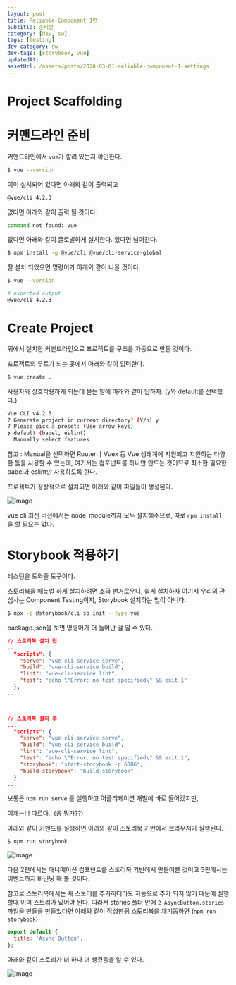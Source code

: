 ```yaml
---
layout: post
title: Reliable Component 1편
subtitle: 준비편
category: [dev, sw]
tags: [testing]
dev-category: sw
dev-tags: [storybook, vue]
updatedAt:
assetUrl: /assets/posts/2020-03-01-reliable-component-1-settings
---
```


# Project Scaffolding

# 커맨드라인 준비

커맨드라인에서 `vue`가 깔려 있는지 확인한다.

```bash
$ vue --version
```

이미 설치되어 있다면 아래와 같이 출력되고

```bash
@vue/cli 4.2.3
```

없다면 아래와 같이 출력 될 것이다.

```bash
command not found: vue
```

없다면 아래와 같이 글로벌하게 설치한다. 있다면 넘어간다.

```bash
$ npm install -g @vue/cli @vue/cli-service-global
```

잘 설치 되었으면 명령어가 아래와 같이 나올 것이다.

```bash
$ vue --version

# expected output
@vue/cli 4.2.3
```

# Create Project

위에서 설치한 커맨드라인으로 프로젝트를 구조를 자동으로 만들 것이다.

프로젝트의 루트가 되는 곳에서 아래와 같이 입력한다.

```bash
$ vue create .
```

사용자와 상호작용하게 되는데 묻는 말에 아래와 같이 답하자. (y와 default를 선택했다.)

```bash
Vue CLI v4.2.3
? Generate project in current directory? (Y/n) y
? Please pick a preset: (Use arrow keys)
❯ default (babel, eslint)
  Manually select features
```

참고 : Manual을 선택하면 Router나 Vuex 등 Vue 생태계에 지원되고 지원하는 다양한 툴을 사용할 수 있는데, 여기서는 컴포넌트를 하나만 만드는 것이므로 최소한 필요한 babel과 eslint만 사용하도록 한다.

프로젝트가 정상적으로 설치되면 아래와 같이 파일들이 생성된다.

![Image]({{page.assetUrl}}/1.png)

vue cli 최신 버전에서는 node_module까지 모두 설치해주므로, 따로 `npm install` 을 할 필요는 없다.

# Storybook 적용하기

테스팅을 도와줄 도구이다.

스토리북을 매뉴얼 하게 설치하려면 조금 번거로우니, 쉽게 설치하자 여기서 우리의 관심사는 Component Testing이지, Storybook 설치하는 법이 아니다.

```bash
$ npx -p @storybook/cli sb init --type vue
```

package.json을 보면 명령어가 더 늘어난 걸 알 수 있다.

```json
// 스토리북 설치 전
...
  "scripts": {
    "serve": "vue-cli-service serve",
    "build": "vue-cli-service build",
    "lint": "vue-cli-service lint",
    "test": "echo \"Error: no test specified\" && exit 1"
  },
...



// 스토리북 설치 후
...
  "scripts": {
    "serve": "vue-cli-service serve",
    "build": "vue-cli-service build",
    "lint": "vue-cli-service lint",
    "test": "echo \"Error: no test specified\" && exit 1",
    "storybook": "start-storybook -p 6006",
    "build-storybook": "build-storybook"
  }
...
```

보통은 `npm run serve` 를 실행하고 어플리케이션 개발에 바로 들어갔지만,

이제는!!! 다르다.. (응 뭐가??)

아래와 같이 커맨드를 실행하면 아래와 같이 스토리북 기반에서 브라우저가 실행된다.

```bash
$ npm run storybook
```

![Image]({{page.assetUrl}}/2.png)

다음 2편에서는 애니메이션 컴포넌트를 스토리북 기반에서 만들어볼 것이고
3편에서는 이벤트까지 바인딩 해 볼 것이다.

참고로 스토리북에서는 새 스토리를 추가하더라도 자동으로 추가 되지 않기 때문에 실행할때 이미 스토리가 있어야 된다.
따라서 stories 폴더 안에 `2-AsyncButton.stories` 파일을 만들을 만들었다면
아래와 같이 작성한뒤 스토리북을 재기동하면 (`npm run storybook`)

```js
export default {
  title: 'Async Button',
};
```

아래와 같이 스토리가 더 하나 더 생겼음을 알 수 있다.

![Image]({{page.assetUrl}}/3.png)
